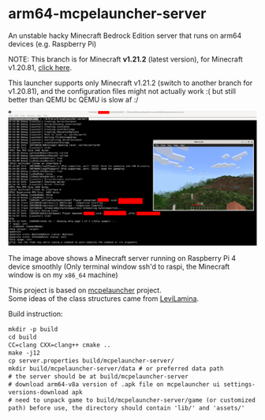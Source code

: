 # arm64-mcpelauncher-server

An unstable hacky Minecraft Bedrock Edition server that runs on arm64 devices (e.g. Raspberry Pi)

NOTE: This branch is for Minecraft **v1.21.2** (latest version), for Minecraft v1.20.81, [click here](https://github.com/LNSSPsd/arm64-mcpelauncher-server/tree/minecraft-v1.20.81.01).

This launcher supports only Minecraft v1.21.2 (switch to another branch for v1.20.81), and the configuration files might not actually work :(
but still better than QEMU bc QEMU is slow af :/

![img](screenshot.png)

The image above shows a Minecraft server running on Raspberry Pi 4 device smoothly 
(Only terminal window ssh'd to raspi, the Minecraft window is on my `x86_64` machine)

This project is based on [mcpelauncher](https://github.com/minecraft-linux/mcpelauncher-manifest) project.  
Some ideas of the class structures came from [LeviLamina](https://github.com/LiteLDev/LeviLamina).

Build instruction:
```
mkdir -p build
cd build
CC=clang CXX=clang++ cmake ..
make -j12
cp server.properties build/mcpelauncher-server/
mkdir build/mcpelauncher-server/data # or preferred data path
# the server should be at build/mcpelauncher-server
# download arm64-v8a version of .apk file on mcpelauncher ui settings-versions-download apk
# need to unpack game to build/mcpelauncher-server/game (or customized path) before use, the directory should contain 'lib/' and 'assets/'
```
